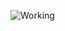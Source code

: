 ![Working](https://i.giphy.com/media/v1.Y2lkPTc5MGI3NjExMWV4MHQwdGxkMno4MXN5bzgwNHFjdG01MHY4MWZyb25yMWoxYWhvMyZlcD12MV9pbnRlcm5hbF9naWZfYnlfaWQmY3Q9Zw/3oKIPnAiaMCws8nOsE/giphy.gif)
